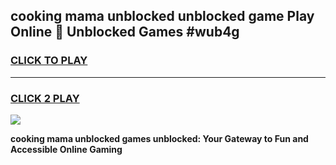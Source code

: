
## cooking mama unblocked unblocked game Play Online 👋 Unblocked Games #wub4g
<h3>
<a href="https://premium.freeplayer.one?title=cooking_mama_unblocked&ref=21F">CLICK TO PLAY</a></h3>
<hr>

<h3>
<a href="https://premium.freeplayer.one?title=cooking_mama_unblocked&ref=21F">CLICK 2 PLAY</a>
  
</h3>

<a href="https://premium.freeplayer.one?title=cooking_mama_unblocked&ref=21F/"><img src="https://clearcache.store/games.png"></a>


**cooking mama unblocked games unblocked: Your Gateway to Fun and Accessible Online Gaming**
